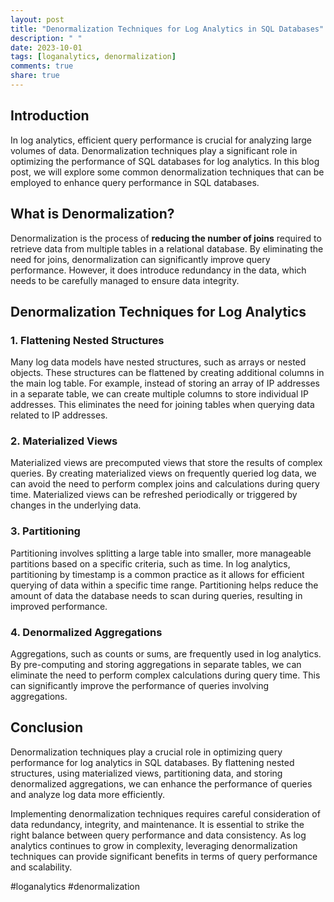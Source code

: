 ```yaml
---
layout: post
title: "Denormalization Techniques for Log Analytics in SQL Databases"
description: " "
date: 2023-10-01
tags: [loganalytics, denormalization]
comments: true
share: true
---
```


## Introduction
In log analytics, efficient query performance is crucial for analyzing large volumes of data. Denormalization techniques play a significant role in optimizing the performance of SQL databases for log analytics. In this blog post, we will explore some common denormalization techniques that can be employed to enhance query performance in SQL databases.

## What is Denormalization?
Denormalization is the process of **reducing the number of joins** required to retrieve data from multiple tables in a relational database. By eliminating the need for joins, denormalization can significantly improve query performance. However, it does introduce redundancy in the data, which needs to be carefully managed to ensure data integrity.

## Denormalization Techniques for Log Analytics
### 1. **Flattening Nested Structures**
Many log data models have nested structures, such as arrays or nested objects. These structures can be flattened by creating additional columns in the main log table. For example, instead of storing an array of IP addresses in a separate table, we can create multiple columns to store individual IP addresses. This eliminates the need for joining tables when querying data related to IP addresses.

### 2. **Materialized Views**
Materialized views are precomputed views that store the results of complex queries. By creating materialized views on frequently queried log data, we can avoid the need to perform complex joins and calculations during query time. Materialized views can be refreshed periodically or triggered by changes in the underlying data.

### 3. **Partitioning**
Partitioning involves splitting a large table into smaller, more manageable partitions based on a specific criteria, such as time. In log analytics, partitioning by timestamp is a common practice as it allows for efficient querying of data within a specific time range. Partitioning helps reduce the amount of data the database needs to scan during queries, resulting in improved performance.

### 4. **Denormalized Aggregations**
Aggregations, such as counts or sums, are frequently used in log analytics. By pre-computing and storing aggregations in separate tables, we can eliminate the need to perform complex calculations during query time. This can significantly improve the performance of queries involving aggregations.

## Conclusion
Denormalization techniques play a crucial role in optimizing query performance for log analytics in SQL databases. By flattening nested structures, using materialized views, partitioning data, and storing denormalized aggregations, we can enhance the performance of queries and analyze log data more efficiently.

Implementing denormalization techniques requires careful consideration of data redundancy, integrity, and maintenance. It is essential to strike the right balance between query performance and data consistency. As log analytics continues to grow in complexity, leveraging denormalization techniques can provide significant benefits in terms of query performance and scalability.

#loganalytics #denormalization